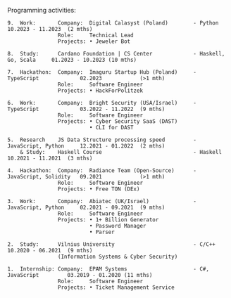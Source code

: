 Programming activities:

```
9.  Work:       Company:  Digital Calasyst (Poland)        - Python                 10.2023 - 11.2023  (2 mths)
                Role:     Technical Lead
                Projects: • Jeweler Bot

8.  Study:      Cardano Foundation | CS Center             - Haskell, Go, Scala     01.2023 - 10.2023 (10 mths)

7.  Hackathon:  Company:  Imaguru Startup Hub (Poland)     - TypeScript             02.2023            (>1 mth)
                Role:     Software Engineer
                Projects: • HackForPolitzek

6.  Work:       Company:  Bright Security (USA/Israel)     - TypeScript             03.2022 - 11.2022  (9 mths)
                Role:     Software Engineer
                Projects: • Cyber Security SaaS (DAST)
                          • CLI for DAST

5.  Research    JS Data Structure processing speed         - JavaScript, Python     12.2021 - 01.2022  (2 mths)
    & Study:    Haskell Course                             - Haskell                10.2021 - 11.2021  (3 mths)

4.  Hackathon:  Company:  Radiance Team (Open-Source)      - JavaScript, Solidity   09.2021            (>1 mth)
                Role:     Software Engineer
                Projects: • Free TON (DEx)

3.  Work:       Company:  Abiatec (UK/Israel)              - JavaScript, Python     02.2021 - 09.2021  (9 mths)
                Role:     Software Engineer
                Projects: • 1+ Billion Generator
                          • Password Manager
                          • Parser

2.  Study:      Vilnius University                         - C/C++                  10.2020 - 06.2021  (9 mths)
                (Information Systems & Cyber Security)

1.  Internship: Company:  EPAM Systems                     - C#, JavaScript         03.2019 - 01.2020 (11 mths)
                Role:     Software Engineer
                Projects: • Ticket Management Service
```

<!--
**lenchevskii/lenchevskii** is a ✨ _special_ ✨ repository because its `README.md` (this file) appears on your GitHub profile.

Here are some ideas to get you started:

- 🔭 I’m currently working on ...
- 🌱 I’m currently learning ...
- 👯 I’m looking to collaborate on ...
- 🤔 I’m looking for help with ...
- 💬 Ask me about ...
- 📫 How to reach me: ...
- 😄 Pronouns: ...
- ⚡ Fun fact: ...
-->

